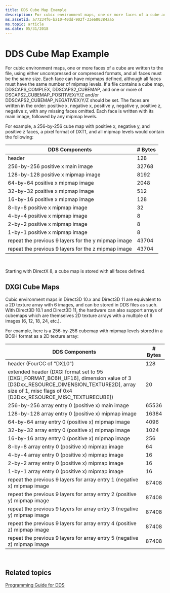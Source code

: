 ```yaml
---
title: DDS Cube Map Example
description: For cubic environment maps, one or more faces of a cube are written to the file, using either uncompressed or compressed formats, and all faces must be the same size.
ms.assetid: a77234f6-ba10-40dd-902f-33e600384aa5
ms.topic: article
ms.date: 05/31/2018
---
```


# DDS Cube Map Example

For cubic environment maps, one or more faces of a cube are written to the file, using either uncompressed or compressed formats, and all faces must be the same size. Each face can have mipmaps defined, although all faces must have the same number of mipmap levels. If a file contains a cube map, DDSCAPS\_COMPLEX, DDSCAPS2\_CUBEMAP, and one or more of DSCAPS2\_CUBEMAP\_POSITIVEX/Y/Z and/or DDSCAPS2\_CUBEMAP\_NEGATIVEX/Y/Z should be set. The faces are written in the order: positive x, negative x, positive y, negative y, positive z, negative z, with any missing faces omitted. Each face is written with its main image, followed by any mipmap levels.

For example, a 256-by-256 cube map with positive x, negative y, and positive z faces, a pixel format of DXT1, and all mipmap levels would contain the following:



| DDS Components                                      | \# Bytes |
|-----------------------------------------------------|----------|
| header                                              | 128      |
| 256-by-256 positive x main image                    | 32768    |
| 128-by-128 positive x mipmap image                  | 8192     |
| 64-by-64 positive x mipmap image                    | 2048     |
| 32-by-32 positive x mipmap image                    | 512      |
| 16-by-16 positive x mipmap image                    | 128      |
| 8-by-8 positive x mipmap image                      | 32       |
| 4-by-4 positive x mipmap image                      | 8        |
| 2-by-2 positive x mipmap image                      | 8        |
| 1-by-1 positive x mipmap image                      | 8        |
| repeat the previous 9 layers for the y mipmap image | 43704    |
| repeat the previous 9 layers for the z mipmap image | 43704    |



 

Starting with DirectX 8, a cube map is stored with all faces defined.

## DXGI Cube Maps

Cubic environment maps in Direct3D 10.x and Direct3D 11 are equivalent to a 2D texture array with 6 images, and can be stored in DDS files as such. With Direct3D 10.1 and Direct3D 11, the hardware can also support arrays of cubemaps which are themselves 2D texture arrays with a multiple of 6 images (6, 12, 18, 24, etc.).

For example, here is a 256-by-256 cubemap with mipmap levels stored in a BC6H format as a 2D texture array:



| DDS Components                                                                                                                                                                                                  | \# Bytes |
|-----------------------------------------------------------------------------------------------------------------------------------------------------------------------------------------------------------------|----------|
| header (FourCC of "DX10")                                                                                                                                                                                       | 128      |
| extended header (DXGI format set to 95 \[DXGI\_FORMAT\_BC6H\_UF16\], dimension value of 3 \[D3Dxx\_RESOURCE\_DIMENSION\_TEXTURE2D\], array size of 1, misc flags of 0x4 \[D3Dxx\_RESOURCE\_MISC\_TEXTURECUBE\]) | 20       |
| 256-by-256 array entry 0 (positive x) main image                                                                                                                                                                | 65536    |
| 128-by-128 array entry 0 (positive x) mipmap image                                                                                                                                                              | 16384    |
| 64-by-64 array entry 0 (positive x) mipmap image                                                                                                                                                                | 4096     |
| 32-by-32 array entry 0 (positive x) mipmap image                                                                                                                                                                | 1024     |
| 16-by-16 array entry 0 (positive x) mipmap image                                                                                                                                                                | 256      |
| 8-by-8 array entry 0 (positive x) mipmap image                                                                                                                                                                  | 64       |
| 4-by-4 array entry 0 (positive x) mipmap image                                                                                                                                                                  | 16       |
| 2-by-2 array entry 0 (positive x) mipmap image                                                                                                                                                                  | 16       |
| 1-by-1 array entry 0 (positive x) mipmap image                                                                                                                                                                  | 16       |
| repeat the previous 9 layers for array entry 1 (negative x) mipmap image                                                                                                                                        | 87408    |
| repeat the previous 9 layers for array entry 2 (positive y) mipmap image                                                                                                                                        | 87408    |
| repeat the previous 9 layers for array entry 3 (negative y) mipmap image                                                                                                                                        | 87408    |
| repeat the previous 9 layers for array entry 4 (positive z) mipmap image                                                                                                                                        | 87408    |
| repeat the previous 9 layers for array entry 5 (negative z) mipmap image                                                                                                                                        | 87408    |



 

## Related topics

<dl> <dt>

[Programming Guide for DDS](dx-graphics-dds-pguide.md)
</dt> </dl>

 

 




